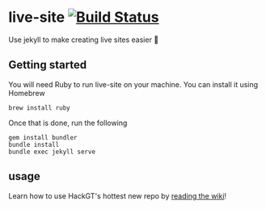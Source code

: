 # live-site [![Build Status](https://travis-ci.org/HackGT/live-site.svg?branch=master)](https://travis-ci.org/HackGT/live-site)
Use jekyll to make creating live sites easier :palm_tree:

## Getting started
You will need Ruby to run live-site on your machine. You can install it using Homebrew

```brew install ruby```

Once that is done, run the following
```
gem install bundler
bundle install
bundle exec jekyll serve
```

## usage
Learn how to use HackGT's hottest new repo by [reading the wiki](https://github.com/HackGT/live-site/wiki)!
